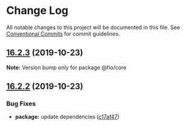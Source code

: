 # Change Log

All notable changes to this project will be documented in this file.
See [Conventional Commits](https://conventionalcommits.org) for commit guidelines.

## [16.2.3](https://github.com/tusharmath/fio/compare/v16.2.2...v16.2.3) (2019-10-23)

**Note:** Version bump only for package @fio/core





## [16.2.2](https://github.com/tusharmath/fio/compare/v16.2.1...v16.2.2) (2019-10-23)


### Bug Fixes

* **package:** update dependencies ([c17af47](https://github.com/tusharmath/fio/commit/c17af4797f4f67b270048df0656a42da88f25397))
